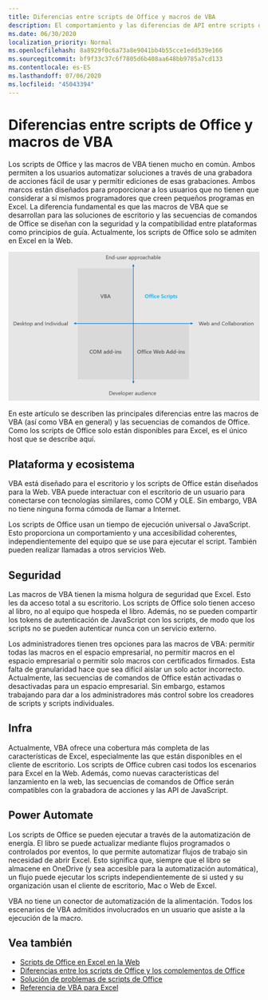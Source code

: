```yaml
---
title: Diferencias entre scripts de Office y macros de VBA
description: El comportamiento y las diferencias de API entre scripts de Office y macros de VBA de Excel.
ms.date: 06/30/2020
localization_priority: Normal
ms.openlocfilehash: 8a8929f0c6a73a8e9041bb4b55cce1edd539e166
ms.sourcegitcommit: bf9f33c37c6f7805d6b408aa648bb9785a7cd133
ms.contentlocale: es-ES
ms.lasthandoff: 07/06/2020
ms.locfileid: "45043394"
---
```

# <a name="differences-between-office-scripts-and-vba-macros"></a>Diferencias entre scripts de Office y macros de VBA

Los scripts de Office y las macros de VBA tienen mucho en común. Ambos permiten a los usuarios automatizar soluciones a través de una grabadora de acciones fácil de usar y permitir ediciones de esas grabaciones. Ambos marcos están diseñados para proporcionar a los usuarios que no tienen que considerar a sí mismos programadores que creen pequeños programas en Excel.
La diferencia fundamental es que las macros de VBA que se desarrollan para las soluciones de escritorio y las secuencias de comandos de Office se diseñan con la seguridad y la compatibilidad entre plataformas como principios de guía. Actualmente, los scripts de Office solo se admiten en Excel en la Web.

![Un diagrama de cuatro fases que muestra las áreas de atención para diferentes soluciones de extensibilidad de Office. Tanto los scripts de Office como las macros de VBA están diseñados para ayudar a los usuarios finales a crear soluciones, pero los scripts de Office se crean para la web y la colaboración (mientras que VBA es para el escritorio)).](../images/office-programmability-diagram.png)

En este artículo se describen las principales diferencias entre las macros de VBA (así como VBA en general) y las secuencias de comandos de Office. Como los scripts de Office solo están disponibles para Excel, es el único host que se describe aquí.

## <a name="platform-and-ecosystem"></a>Plataforma y ecosistema

VBA está diseñado para el escritorio y los scripts de Office están diseñados para la Web. VBA puede interactuar con el escritorio de un usuario para conectarse con tecnologías similares, como COM y OLE. Sin embargo, VBA no tiene ninguna forma cómoda de llamar a Internet.

Los scripts de Office usan un tiempo de ejecución universal o JavaScript. Esto proporciona un comportamiento y una accesibilidad coherentes, independientemente del equipo que se use para ejecutar el script. También pueden realizar llamadas a otros servicios Web.

## <a name="security"></a>Seguridad

Las macros de VBA tienen la misma holgura de seguridad que Excel. Esto les da acceso total a su escritorio. Los scripts de Office solo tienen acceso al libro, no al equipo que hospeda el libro. Además, no se pueden compartir los tokens de autenticación de JavaScript con los scripts, de modo que los scripts no se pueden autenticar nunca con un servicio externo.

Los administradores tienen tres opciones para las macros de VBA: permitir todas las macros en el espacio empresarial, no permitir macros en el espacio empresarial o permitir solo macros con certificados firmados. Esta falta de granularidad hace que sea difícil aislar un solo actor incorrecto. Actualmente, las secuencias de comandos de Office están activadas o desactivadas para un espacio empresarial. Sin embargo, estamos trabajando para dar a los administradores más control sobre los creadores de scripts y scripts individuales.

## <a name="coverage"></a>Infra

Actualmente, VBA ofrece una cobertura más completa de las características de Excel, especialmente las que están disponibles en el cliente de escritorio. Los scripts de Office cubren casi todos los escenarios para Excel en la Web. Además, como nuevas características del lanzamiento en la web, las secuencias de comandos de Office serán compatibles con la grabadora de acciones y las API de JavaScript.

## <a name="power-automate"></a>Power Automate

Los scripts de Office se pueden ejecutar a través de la automatización de energía. El libro se puede actualizar mediante flujos programados o controlados por eventos, lo que permite automatizar flujos de trabajo sin necesidad de abrir Excel. Esto significa que, siempre que el libro se almacene en OneDrive (y sea accesible para la automatización automática), un flujo puede ejecutar los scripts independientemente de si usted y su organización usan el cliente de escritorio, Mac o Web de Excel.

VBA no tiene un conector de automatización de la alimentación. Todos los escenarios de VBA admitidos involucrados en un usuario que asiste a la ejecución de la macro.

## <a name="see-also"></a>Vea también

- [Scripts de Office en Excel en la Web](../overview/excel.md)
- [Diferencias entre los scripts de Office y los complementos de Office](add-ins-differences.md)
- [Solución de problemas de scripts de Office](../testing/troubleshooting.md)
- [Referencia de VBA para Excel](/office/vba/api/overview/excel)
